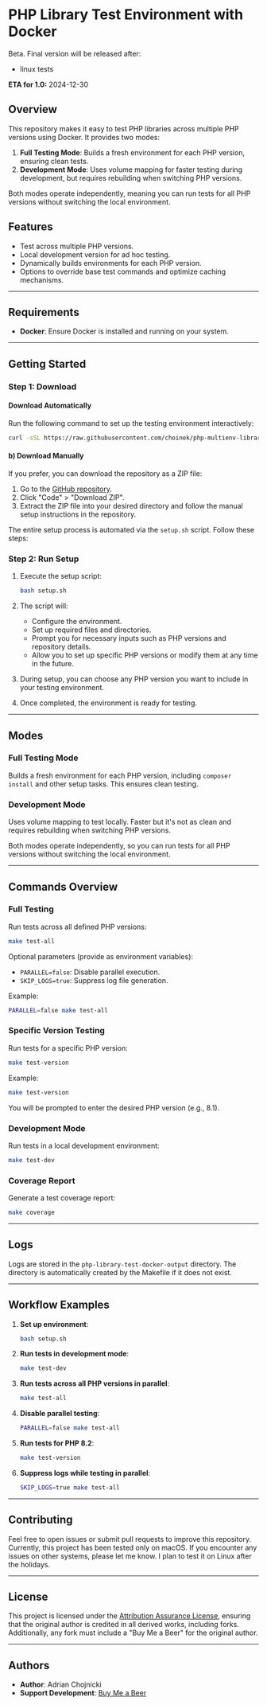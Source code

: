 # PHP Library Test Environment with Docker

Beta. Final version will be released after:
- linux tests

**ETA for 1.0:** 2024-12-30

## Overview

This repository makes it easy to test PHP libraries across multiple PHP versions using Docker. It provides two modes:

1. **Full Testing Mode**: Builds a fresh environment for each PHP version, ensuring clean tests.
2. **Development Mode**: Uses volume mapping for faster testing during development, but requires rebuilding when switching PHP versions.

Both modes operate independently, meaning you can run tests for all PHP versions without switching the local environment.

## Features

- Test across multiple PHP versions.
- Local development version for ad hoc testing.
- Dynamically builds environments for each PHP version.
- Options to override base test commands and optimize caching mechanisms.

---

## Requirements

- **Docker**: Ensure Docker is installed and running on your system.

---

## Getting Started

### Step 1: Download

#### Download Automatically

Run the following command to set up the testing environment interactively:

```bash
curl -sSL https://raw.githubusercontent.com/choinek/php-multienv-library-tester/main/init.sh | bash
```

#### b) Download Manually

If you prefer, you can download the repository as a ZIP file:

1. Go to the [GitHub repository](https://github.com/choinek/php-multienv-library-tester).
2. Click "Code" > "Download ZIP".
3. Extract the ZIP file into your desired directory and follow the manual setup instructions in the repository.

The entire setup process is automated via the `setup.sh` script. Follow these steps:

### Step 2: Run Setup

1. Execute the setup script:
   ```bash
   bash setup.sh
   ```

2. The script will:
    - Configure the environment.
    - Set up required files and directories.
    - Prompt you for necessary inputs such as PHP versions and repository details.
    - Allow you to set up specific PHP versions or modify them at any time in the future.

3. During setup, you can choose any PHP version you want to include in your testing environment.

4. Once completed, the environment is ready for testing.

---

## Modes

### Full Testing Mode

Builds a fresh environment for each PHP version, including `composer install` and other setup tasks. This ensures clean testing.

### Development Mode

Uses volume mapping to test locally. Faster but it's not as clean and requires rebuilding when switching PHP versions.

Both modes operate independently, so you can run tests for all PHP versions without switching the local environment.

---

## Commands Overview

### Full Testing

Run tests across all defined PHP versions:
```bash
make test-all
```

Optional parameters (provide as environment variables):
- `PARALLEL=false`: Disable parallel execution.
- `SKIP_LOGS=true`: Suppress log file generation.

Example:
```bash
PARALLEL=false make test-all
```

### Specific Version Testing

Run tests for a specific PHP version:
```bash
make test-version
```

Example:
```bash
make test-version
```

You will be prompted to enter the desired PHP version (e.g., 8.1).

### Development Mode

Run tests in a local development environment:
```bash
make test-dev
```

### Coverage Report

Generate a test coverage report:
```bash
make coverage
```

---

## Logs

Logs are stored in the `php-library-test-docker-output` directory. The directory is automatically created by the Makefile if it does not exist.

---

## Workflow Examples

1. **Set up environment**:
   ```bash
   bash setup.sh
   ```

2. **Run tests in development mode**:
   ```bash
   make test-dev
   ```

3. **Run tests across all PHP versions in parallel**:
   ```bash
   make test-all
   ```

4. **Disable parallel testing**:
   ```bash
   PARALLEL=false make test-all
   ```

5. **Run tests for PHP 8.2**:
   ```bash
   make test-version
   ```

6. **Suppress logs while testing in parallel**:
   ```bash
   SKIP_LOGS=true make test-all
   ```

---

## Contributing

Feel free to open issues or submit pull requests to improve this repository.
Currently, this project has been tested only on macOS. If you encounter any issues on other systems, please let me know.
I plan to test it on Linux after the holidays.

---

## License

This project is licensed under the [Attribution Assurance License](https://opensource.org/licenses/AAL), ensuring that the original author is credited in all derived works, including forks. 
Additionally, any fork must include a "Buy Me a Beer" for the original author.

---

## Authors

- **Author**: Adrian Chojnicki
- **Support Development**: [Buy Me a Beer](https://beer.chojnicki.pl)
